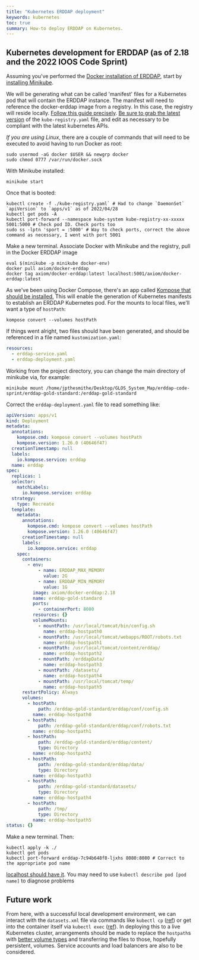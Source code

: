 ```yaml
---
title: "Kubernetes ERDDAP deployment"
keywords: kubernetes
toc: true
summary: How-to deploy ERDDAP on Kubernetes.
---
```


## Kubernetes development for ERDDAP (as of 2.18 and the 2022 IOOS Code Sprint)

Assuming you've performed the [Docker installation of ERDDAP](/erddap-gold-standard/index.html), start by [installing Minikube](https://minikube.sigs.k8s.io/docs/start/).

We will be generating what can be called 'manifest' files for a Kubernetes pod that will contain the ERDDAP instance. The manifest will need to reference the docker-erddap image from a registry. In this case, the registry will reside locally. [Follow this guide precisely](https://hasura.io/blog/sharing-a-local-registry-for-minikube-37c7240d0615/). [Be sure to grab the latest version](https://gist.github.com/coco98/b750b3debc6d517308596c248daf3bb1) of the `kube-registry.yaml` file, and edit as necessary to be compliant with the latest kubernetes APIs. 

*If you are using Linux*, there are a couple of commands that will need to be executed to avoid having to run Docker as root:

```shell
sudo usermod -aG docker $USER && newgrp docker
sudo chmod 0777 /var/run/docker.sock
```

With Minikube installed:

```shell
minikube start
```

Once that is booted:

```shell
kubectl create -f ./kube-registry.yaml` # Had to change `DaemonSet` `apiVersion` to `apps/v1` as of 2022/04/28
kubectl get pods -A
kubectl port-forward --namespace kube-system kube-registry-xx-xxxxx 5001:5000 # Check pod ID. Check ports too
sudo ss -lptn 'sport = :5000' # Way to check ports, correct the above command as necessary, I went with port 5001
```

Make a new terminal. Associate Docker with Minikube and the registry, pull in the Docker ERDDAP image

```shell
eval $(minikube -p minikube docker-env)
docker pull axiom/docker-erddap
docker tag axiom/docker-erddap:latest localhost:5001/axiom/docker-erddap:latest
```

As we've been using Docker Compose, there's an app called [Kompose that should be installed.](https://kubernetes.io/docs/tasks/configure-pod-container/translate-compose-kubernetes/) This will enable the generation of Kubernetes manifests to establish an ERDDAP Kubernetes pod. For the mounts to local files, we'll want a type of `hostPath`:

```shell
kompose convert --volumes hostPath
```
If things went alright, two files should have been generated, and should be referenced in a file named `kustomization.yaml`:

```yaml
resources:
  - erddap-service.yaml
  - erddap-deployment.yaml
```

Working from the project directory, you can change the main directory of minikube via, for example:

```shell
minikube mount /home/jpthesmithe/Desktop/GLOS_System_Map/erddap-code-sprint/erddap-gold-standard:/erddap-gold-standard
```

Correct the `erddap-deployment.yaml` file to read something like:

```yaml
apiVersion: apps/v1
kind: Deployment
metadata:
  annotations:
    kompose.cmd: kompose convert --volumes hostPath
    kompose.version: 1.26.0 (40646f47)
  creationTimestamp: null
  labels:
    io.kompose.service: erddap
  name: erddap
spec:
  replicas: 1
  selector:
    matchLabels:
      io.kompose.service: erddap
  strategy:
    type: Recreate
  template:
    metadata:
      annotations:
        kompose.cmd: kompose convert --volumes hostPath
        kompose.version: 1.26.0 (40646f47)
      creationTimestamp: null
      labels:
        io.kompose.service: erddap
    spec:
      containers:
        - env:
            - name: ERDDAP_MAX_MEMORY
              value: 2G
            - name: ERDDAP_MIN_MEMORY
              value: 1G
          image: axiom/docker-erddap:2.18
          name: erddap-gold-standard
          ports:
            - containerPort: 8080
          resources: {}
          volumeMounts:
            - mountPath: /usr/local/tomcat/bin/config.sh
              name: erddap-hostpath0
            - mountPath: /usr/local/tomcat/webapps/ROOT/robots.txt
              name: erddap-hostpath1
            - mountPath: /usr/local/tomcat/content/erddap/
              name: erddap-hostpath2
            - mountPath: /erddapData/
              name: erddap-hostpath3
            - mountPath: /datasets/
              name: erddap-hostpath4
            - mountPath: /usr/local/tomcat/temp/
              name: erddap-hostpath5
      restartPolicy: Always
      volumes:
        - hostPath:
            path: /erddap-gold-standard/erddap/conf/config.sh
          name: erddap-hostpath0
        - hostPath:
            path: /erddap-gold-standard/erddap/conf/robots.txt
          name: erddap-hostpath1
        - hostPath:
            path: /erddap-gold-standard/erddap/content/
            type: Directory
          name: erddap-hostpath2
        - hostPath:
            path: /erddap-gold-standard/erddap/data/
            type: Directory
          name: erddap-hostpath3
        - hostPath:
            path: /erddap-gold-standard/datasets/
            type: Directory
          name: erddap-hostpath4
        - hostPath:
            path: /tmp/
            type: Directory
          name: erddap-hostpath5
status: {}
```

Make a new terminal. Then:

```shell
kubectl apply -k ./
kubectl get pods
kubectl port-forward erddap-7c94b648f8-ljxhs 8080:8080 # Correct to the appropriate pod name
```

[localhost should have it](http://localhost:8080/erddap/index.html). You may need to use `kubectl describe pod [pod name]` to diagnose problems

## Future work

From here, with a successful local development environment, we can interact with the `datasets.xml` file via commands like `kubectl cp` ([ref](https://kubernetes.io/docs/reference/generated/kubectl/kubectl-commands#cp)) or get into the container itself via `kubectl exec` ([ref](https://kubernetes.io/docs/reference/generated/kubectl/kubectl-commands#exec)). In deploying this to a live Kubernetes cluster, arrangements should be made to replace the `hostpath`s with [better volume types](https://kubernetes.io/docs/concepts/storage/volumes/) and transferring the files to those, hopefully persistent, volumes. Service accounts and load balancers are also to be considered.
